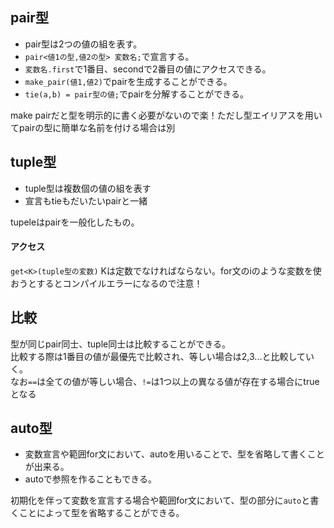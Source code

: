 ## pair型

- pair型は2つの値の組を表す。
- `pair<値1の型,値2の型> 変数名;`で宣言する。
- `変数名.first`で1番目、secondで2番目の値にアクセスできる。
- `make_pair(値1,値2)`でpairを生成することができる。
- `tie(a,b) = pair型の値;`でpairを分解することができる。

make pairだと型を明示的に書く必要がないので楽！ただし型エイリアスを用いてpairの型に簡単な名前を付ける場合は別


## tuple型

- tuple型は複数個の値の組を表す
- 宣言もtieもだいたいpairと一緒


tupeleはpairを一般化したもの。

#### アクセス

`get<K>(tuple型の変数)`
Kは定数でなければならない。for文のiのような変数を使おうとするとコンパイルエラーになるので注意！

## 比較

型が同じpair同士、tuple同士は比較することができる。  
比較する際は1番目の値が最優先で比較され、等しい場合は2,3...と比較していく。  
なお`==`は全ての値が等しい場合、`!=`は1つ以上の異なる値が存在する場合にtrueとなる

## auto型
- 変数宣言や範囲for文において、autoを用いることで、型を省略して書くことが出来る。
- autoで参照を作ることもできる。

初期化を伴って変数を宣言する場合や範囲for文において、型の部分に`auto`と書くことによって型を省略することができる。




